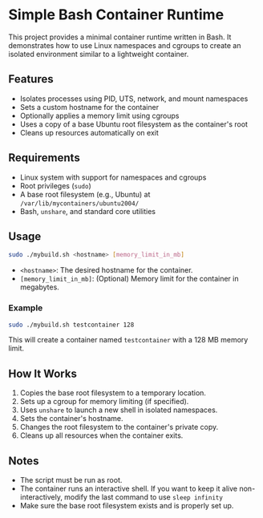 # Simple Bash Container Runtime

This project provides a minimal container runtime written in Bash. It demonstrates how to use Linux namespaces and cgroups to create an isolated environment similar to a lightweight container.

## Features

- Isolates processes using PID, UTS, network, and mount namespaces
- Sets a custom hostname for the container
- Optionally applies a memory limit using cgroups
- Uses a copy of a base Ubuntu root filesystem as the container's root
- Cleans up resources automatically on exit

## Requirements

- Linux system with support for namespaces and cgroups
- Root privileges (`sudo`)
- A base root filesystem (e.g., Ubuntu) at `/var/lib/mycontainers/ubuntu2004/`
- Bash, `unshare`, and standard core utilities

## Usage

```bash
sudo ./mybuild.sh <hostname> [memory_limit_in_mb]
```

- `<hostname>`: The desired hostname for the container.
- `[memory_limit_in_mb]`: (Optional) Memory limit for the container in megabytes.

### Example

```bash
sudo ./mybuild.sh testcontainer 128
```

This will create a container named `testcontainer` with a 128 MB memory limit.

## How It Works

1. Copies the base root filesystem to a temporary location.
2. Sets up a cgroup for memory limiting (if specified).
3. Uses `unshare` to launch a new shell in isolated namespaces.
4. Sets the container's hostname.
5. Changes the root filesystem to the container's private copy.
6. Cleans up all resources when the container exits.

## Notes

- The script must be run as root.
- The container runs an interactive shell. If you want to keep it alive non-interactively, modify the last command to use `sleep infinity`
- Make sure the base root filesystem exists and is properly set up.